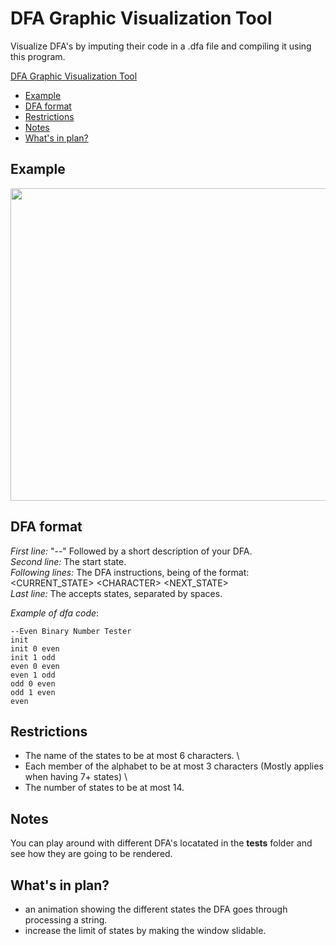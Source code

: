 # DFA Graphic Visualization Tool

Visualize DFA's by imputing their code in a .dfa file and compiling it using this program.


[DFA Graphic Visualization Tool](#dfa-graphic-visualization-tool)
  - [Example](#example)
  - [DFA format](#dfa-format)
  - [Restrictions](#restrictions)
  - [Notes](#notes)
  - [What's in plan?](#whats-in-plan)

## Example
<img src="https://user-images.githubusercontent.com/74255152/178478526-d4817b2f-5986-41d2-ab37-e21e28027c71.png" width="870" height="500">

## DFA format

*First line:* "--" Followed by a short description of your DFA. \
*Second line:* The start state. \
*Following lines:* The DFA instructions, being of the format: \
<CURRENT_STATE> \<CHARACTER\> <NEXT_STATE> \
*Last line:* The accepts states, separated by spaces.

_Example of dfa code_:

```
--Even Binary Number Tester
init
init 0 even
init 1 odd
even 0 even
even 1 odd
odd 0 even
odd 1 even
even
```

## Restrictions

- The name of the states to be at most 6 characters. \
- Each member of the alphabet to be at most 3 characters (Mostly applies when having 7+ states)  \
- The number of states to be at most 14.

## Notes

You can play around with different DFA's locatated in the **tests** folder and see how they are going to be rendered.

## What's in plan?

- an animation showing the different states the DFA goes through processing a string. 
- increase the limit of states by making the window slidable.
